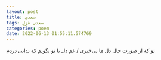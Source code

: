 ```yaml
---
layout: post
title: سعدی
tags: سعدی غزل
categories: poem
date: 2022-06-13 01:55:11.574769
---
```


تو که از صورت حال دل ما بی‌خبری / غم دل با تو نگویم که ندانی دردم